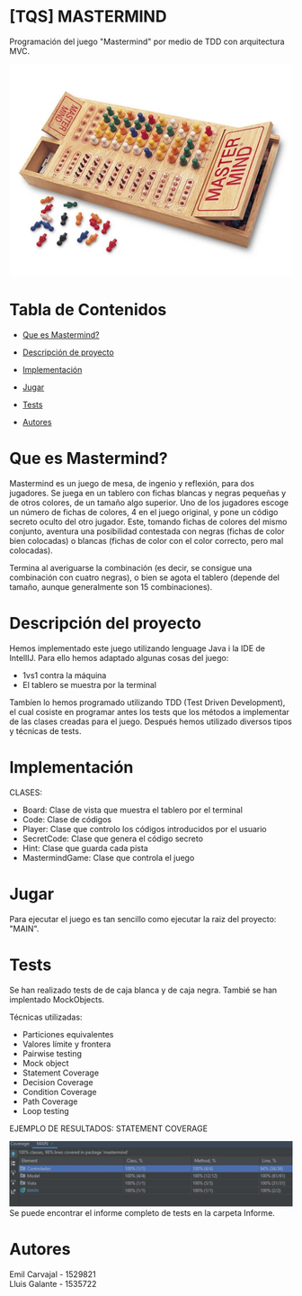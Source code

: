 # [TQS] MASTERMIND



Programación del juego "Mastermind" por medio de TDD con arquitectura MVC.

<img src="https://github.com/EmilCarvajal/MASTERMIND/blob/master/img/master.jpg"/>



# Tabla de Contenidos
* [Que es Mastermind?](#que-es-Mastermind?)
* [Descripción de proyecto](#descripción-del-proyecto)
* [Implementación](#implementación)
* [Jugar](#jugar)

* [Tests](#tests)

* [Autores](#autores)

# Que es Mastermind?
Mastermind es un juego de mesa, de ingenio y reflexión, para dos jugadores.
Se juega en un tablero con fichas blancas y negras pequeñas y de otros colores, de un tamaño algo superior. Uno de los jugadores escoge un número de fichas de colores, 4 en el juego original, y pone un código secreto oculto del otro jugador. Este, tomando fichas de colores del mismo conjunto, aventura una posibilidad contestada con negras (fichas de color bien colocadas) o blancas (fichas de color con el color correcto, pero mal colocadas).

Termina al averiguarse la combinación (es decir, se consigue una combinación con cuatro negras), o bien se agota el tablero (depende del tamaño, aunque generalmente son 15 combinaciones).

# Descripción del proyecto	
Hemos implementado este juego utilizando lenguage Java i la IDE de IntellIJ. Para ello hemos adaptado algunas cosas del juego:
- 1vs1 contra la máquina
- El tablero se muestra por la terminal

Tambíen lo hemos programado utilizando TDD (Test Driven Development), el cual cosiste en programar antes los tests que los métodos a implementar de las clases creadas para el juego.
Después hemos utilizado diversos tipos y técnicas de tests.

# Implementación
CLASES:
- Board: Clase de vista que muestra el tablero por el terminal
- Code: Clase de códigos
- Player: Clase que controlo los códigos introducidos por el usuario
- SecretCode: Clase que genera el código secreto
- Hint: Clase que guarda cada pista
- MastermindGame: Clase que controla el juego

# Jugar
Para ejecutar el juego es tan sencillo como ejecutar la raiz del proyecto: "MAIN".

# Tests
Se han realizado tests de de caja blanca y de caja negra. 
Tambié se han implentado MockObjects.

Técnicas utilizadas:
- Particiones equivalentes
- Valores límite y frontera	
- Pairwise testing	
- Mock object	
- Statement Coverage	
- Decision Coverage	
- Condition Coverage	
- Path Coverage	
- Loop testing

EJEMPLO DE RESULTADOS: STATEMENT COVERAGE 

<img src="https://github.com/EmilCarvajal/MASTERMIND/blob/master/img/state.JPG"/>
Se puede encontrar el informe completo de tests en la carpeta Informe.

# Autores
Emil Carvajal - 1529821   
Lluis Galante - 1535722
